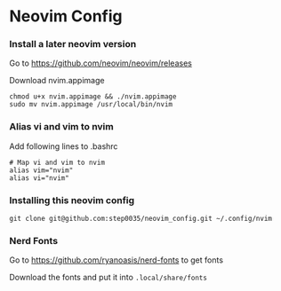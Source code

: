 # Neovim Config

### Install a later neovim version

Go to https://github.com/neovim/neovim/releases

Download nvim.appimage 

```
chmod u+x nvim.appimage && ./nvim.appimage
sudo mv nvim.appimage /usr/local/bin/nvim
```
### Alias vi and vim to nvim

Add following lines to .bashrc

```
# Map vi and vim to nvim
alias vim="nvim"
alias vi="nvim" 
```

### Installing this neovim config

```
git clone git@github.com:step0035/neovim_config.git ~/.config/nvim
```

### Nerd Fonts

Go to https://github.com/ryanoasis/nerd-fonts to get fonts

Download the fonts and put it into `.local/share/fonts`
